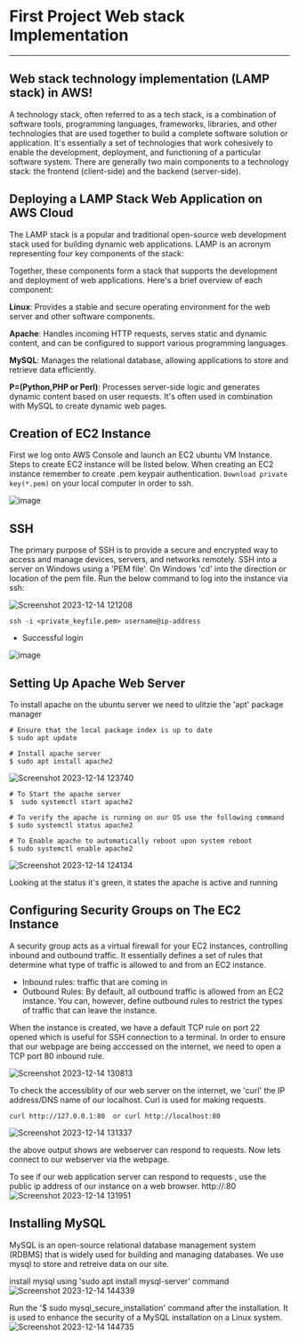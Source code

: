 # First Project Web stack Implementation
***

## Web stack technology implementation (LAMP stack) in AWS!

A technology stack, often referred to as a tech stack, is a combination of software tools, programming languages, frameworks, libraries, and other technologies that are used together to build a complete software solution or application. It's essentially a set of technologies that work cohesively to enable the development, deployment, and functioning of a particular software system. There are generally two main components to a technology stack: the frontend (client-side) and the backend (server-side).

## Deploying a LAMP Stack Web Application on AWS Cloud

The LAMP stack is a popular and traditional open-source web development stack used for building dynamic web applications. LAMP is an acronym representing four key components of the stack:

Together, these components form a stack that supports the development and deployment of web applications. Here's a brief overview of each component:

**Linux**:  Provides a stable and secure operating environment for the web server and other software components.

**Apache**:  Handles incoming HTTP requests, serves static and dynamic content, and can be configured to support various programming languages.

**MySQL**:  Manages the relational database, allowing applications to store and retrieve data efficiently.

**P=(Python,PHP or Perl)**:  Processes server-side logic and generates dynamic content based on user requests. It's often used in combination with MySQL to create dynamic web pages.

## Creation of EC2 Instance

First we log onto AWS Console and launch an EC2 ubuntu VM Instance. Steps to create EC2 instance will be listed below. When creating an EC2 instance remember to create .pem keypair authentication. `Download private key(*.pem)` on your local computer in order to ssh.

![image](https://github.com/lucm9/My-Personal-Project-Documentation/assets/96879757/d058111d-43ca-44d3-a7ef-37bb5988c70a)

## SSH

The primary purpose of SSH is to provide a secure and encrypted way to access and manage devices, servers, and networks remotely. SSH into a server on Windows using a 'PEM file'. On Windows 'cd' into the direction or location of the pem file. 
Run the below command to log into the instance via ssh:

![Screenshot 2023-12-14 121208](https://github.com/lucm9/My-Personal-Project-Documentation/assets/96879757/2374e412-ab4d-428b-8441-5e729a848c29)

```
ssh -i <private_keyfile.pem> username@ip-address
```
- Successful login

![image](https://github.com/lucm9/My-Personal-Project-Documentation/assets/96879757/cb6b8a49-d037-4de0-a36b-778565bc9178)

## Setting Up Apache Web Server

To install apache on the ubuntu server we need to ulitzie the 'apt' package manager

```
# Ensure that the local package index is up to date
$ sudo apt update

# Install apache server
$ sudo apt install apache2
```
![Screenshot 2023-12-14 123740](https://github.com/lucm9/My-Personal-Project-Documentation/assets/96879757/c12081ce-7ccf-4520-b07a-54ed57ee550a)

```
# To Start the apache server
$  sudo systemctl start apache2

# To verify the apache is running on our OS use the following command
$ sudo systemctl status apache2

# To Enable apache to automatically reboot upon system reboot
$ sudo systemctl enable apache2
```
![Screenshot 2023-12-14 124134](https://github.com/lucm9/My-Personal-Project-Documentation/assets/96879757/ec09abdf-0b06-4bfa-a17d-e40a188364b6)

Looking at the status it's green, it states the apache is active and running

## Configuring Security Groups on The EC2 Instance

A security group acts as a virtual firewall for your EC2 instances, controlling inbound and outbound traffic. It essentially defines a set of rules that determine what type of traffic is allowed to and from an EC2 instance.
- Inbound rules: traffic that are coming in
- Outbound Rules: By default, all outbound traffic is allowed from an EC2 instance. You can, however, define outbound rules to restrict the types of traffic that can leave the instance.

When the instance is created, we have a default TCP rule on port 22 opened which is useful for SSH connection to a terminal. In order to ensure that our webpage are being acccessed on the internet, we need to open a TCP port 80 inbound rule.

![Screenshot 2023-12-14 130813](https://github.com/lucm9/My-Personal-Project-Documentation/assets/96879757/bab5cbbb-cf48-4f26-afea-5057872c6ab9)

To check the accessiblity of our web server on the internet, we 'curl' the IP address/DNS name of our localhost. Curl is used for making requests.
```
curl http://127.0.0.1:80  or curl http://localhost:80 
```
![Screenshot 2023-12-14 131337](https://github.com/lucm9/My-Personal-Project-Documentation/assets/96879757/05c7e4cc-9430-427e-a6e6-dbb377c1b6f0)

the above output shows are webserver can respond to requests. Now lets connect to our webserver via the webpage.

To see if our web application server can respond to requests , use the public ip address of our instance on a web browser. http://<Public-IP-Address>:80
![Screenshot 2023-12-14 131951](https://github.com/lucm9/My-Personal-Project-Documentation/assets/96879757/c1d3646d-82cb-47e7-837c-5557c97d2fe6)

## Installing MySQL
MySQL is an open-source relational database management system (RDBMS) that is widely used for building and managing databases. We use mysql to store and retreive data on our site. 

install mysql using 'sudo apt install mysql-server' command
![Screenshot 2023-12-14 144339](https://github.com/lucm9/My-Personal-Project-Documentation/assets/96879757/291a0944-09bf-4ad0-9aa6-397f5166560d)

Run the '$ sudo mysql_secure_installation' command after the installation. It is used to enhance the security of a MySQL installation on a Linux system.
![Screenshot 2023-12-14 144735](https://github.com/lucm9/My-Personal-Project-Documentation/assets/96879757/0de435d5-88b7-49d1-87c6-e0281fa5949b)


